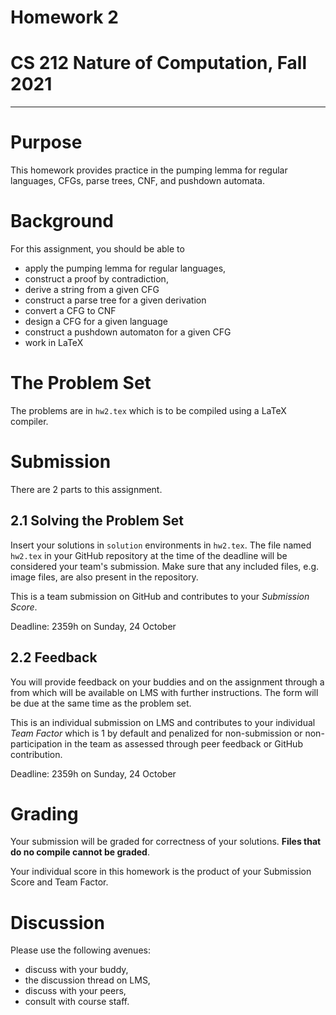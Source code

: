 # Homework 2
# CS 212 Nature of Computation, Fall 2021

---

# Purpose

This homework provides practice in the pumping lemma for regular languages, CFGs, parse trees, CNF, and pushdown automata.

# Background

For this assignment, you should be able to
- apply the pumping lemma for regular languages,
- construct a proof by contradiction,
- derive a string from a given CFG
- construct a parse tree for a given derivation
- convert a CFG to CNF
- design a CFG for a given language
- construct a pushdown automaton for a given CFG
- work in LaTeX

# The Problem Set

The problems are in `hw2.tex` which is to be compiled using a LaTeX compiler.

# Submission

There are 2 parts to this assignment.

## 2.1 Solving the Problem Set

Insert your solutions in `solution` environments in `hw2.tex`. The file named `hw2.tex` in your GitHub repository at the time of the deadline will be considered your team's submission. Make sure that any included files, e.g. image files, are also present in the repository.

This is a team submission on GitHub and contributes to your _Submission Score_.

Deadline: 2359h on Sunday, 24 October

## 2.2 Feedback

You will provide feedback on your buddies and on the assignment through a from which will be available on LMS with further instructions. The form will be due at the same time as the problem set.

This is an individual submission on LMS and contributes to your individual _Team Factor_ which is 1 by default and penalized for non-submission or non-participation in the team as assessed through peer feedback or GitHub contribution.

Deadline: 2359h on Sunday, 24 October

# Grading

Your submission will be graded for correctness of your solutions. __Files that do no compile cannot be graded__. 

Your individual score in this homework is the product of your Submission Score and Team Factor.

# Discussion

Please use the following avenues:

- discuss with your buddy,
- the discussion thread on LMS,
- discuss with your peers,
- consult with course staff.
